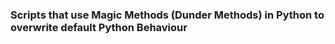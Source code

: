 ### Scripts that use Magic Methods (Dunder Methods) in Python to overwrite default Python Behaviour 
